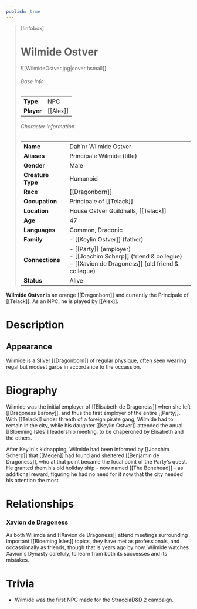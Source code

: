 ```yaml
---
publish: true
---
```


> [!infobox]  
> # Wilmide Ostver
> ![[WilmideOstver.jpg|cover hsmall]]  
> ###### Base Info
> | | |  
> |---|---|  
> | **Type** | NPC |
> | **Player** | [[Alex]] |
> ###### Character Information  
> | | |  
> |---|---|  
> | **Name** | Dah’nr Wilmide Ostver |
> | **Aliases** | Principale Wilmide (title) |
> | **Gender** | Male | 
> | **Creature Type** | Humanoid |
> | **Race** | [[Dragonborn]] |  
> | **Occupation** | Principale of [[Telack]] |  
> | **Location** | House Ostver Guildhalls, [[Telack]] |
> | **Age** | 47 |
> | **Languages** | Common, Draconic |  
> | **Family** | - [[Keylin Ostver]] (father) |
> | **Connections** | - [[Party]] (employer)<br>- [[Joachim Scherp]] (friend & collegue)<br>- [[Xavion de Dragoness]] (old friend & collegue) |
> | **Status** | Alive |

**Wilmide Ostver** is an orange [[Dragonborn]] and currently the Principale of [[Telack]]. As an NPC, he is played by [[Alex]].
# Description
## Appearance
Wilmide is a SIlver [[Dragonborn]] of regular physique, often seen wearing regal but modest garbs in accordance to the occassion.
# Biography
Wilmide was the initial employer of [[Elisabeth de Dragoness]] when she left [[Dragoness Barony]], and thus the first employer of the entire [[Party]]. With [[Telack]] under threath of a foreign pirate gang, Wilmide had to remain in the city, while his daughter [[Keylin Ostver]] attended the anual [[Bloeming Isles]] leadership meeting, to be chaperoned by Elisabeth and the others.

After Keylin's kidnapping, Wilmide had been informed by [[Joachim Scherp]] that [[Meqen]] had found and sheltered [[Benjamin de Dragoness]], who at that point became the focal point of the Party's quest. He granted them his old holiday ship - now named [[The Bonehead]] - as additional reward, figuring he had no need for it now that the city needed his attention the most.  
# Relationships
### Xavion de Dragoness
As both Wilimde and [[Xavion de Dragoness]] attend meetings surrounding important [[Bloeming Isles]] topics, they have met as professionals, and occassionally as friends, though that is years ago by now. Wilmide watches Xavion's Dynasty carefuly, to learn from both its successes and its mistakes.
# Trivia
- Wilmide was the first NPC made for the StracciaD&D 2 campaign.